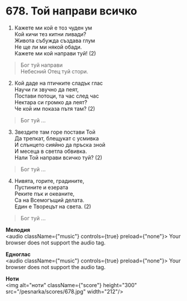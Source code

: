 # 678. Той направи всичко

1. Кажете ми кой е тоз чуден ум  
Кой кичи тез китни ливади?  
Живота събужда създава глум  
Не ще ли ми някой обади.  
Кажете ми кой направи туй! (2)  

> Бог туй направи  
> Небесний Отец туй стори.  

2. Кой даде на птичките сладък глас  
Научи ги звучно да пеят,  
Постави потоци, та час след час  
Нектара си громко да леят?  
Че кой им показа пътя там? (2)  

> Бог туй ...  

3. Звездите там горе постави Той  
Да трепкат, блещукат с усмивка  
И слънцето сияйно да пръска зной  
И месеца в светла обвивка.  
Нали Той направи всичко туй? (2)  

> Бог туй ...  

4. Нивята, горите, градините,  
Пустините и езерата  
Реките пък и океаните,  
Са на Всемогъщий делата.  
Един е Творецът на света. (2)  

> Бог туй ...

**Мелодия**  
<audio className={"music"} controls={true} preload={"none"}>
    <source src="/pesnarka/mp3/678.mp3" type="audio/mpeg"/>
    Your browser does not support the audio tag.
</audio>

**Едноглас**  
<audio className={"music"} controls={true} preload={"none"}>
    <source src="/pesnarka/transp/678.mp3" type="audio/mpeg"/>
    Your browser does not support the audio tag.
</audio>

**Ноти**  
<img alt="ноти" className={"score"} height="300" src="/pesnarka/scores/678.jpg" width="212"/>
